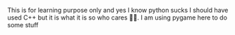 This is for learning purpose only and yes I know python sucks I should have used C++ but it is what it is so who cares 🤷‍♂️.
I am using pygame here to do some stuff